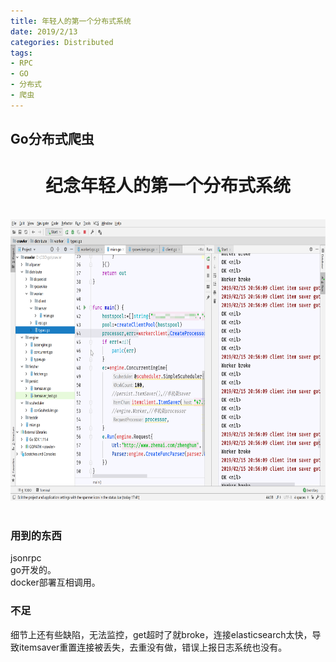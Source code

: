 ```yaml
---
title: 年轻人的第一个分布式系统
date: 2019/2/13
categories: Distributed
tags:
- RPC
- GO
- 分布式
- 爬虫
---
```


## Go分布式爬虫

<div align=center ><h1>纪念年轻人的第一个分布式系统</h1>  <br/> <img style="height:450px" src="./static/fenbu.png"/>
</div>
</br>

### 用到的东西
jsonrpc<br/>
go开发的。<br/>
docker部署互相调用。
### 不足
细节上还有些缺陷，无法监控，get超时了就broke，连接elasticsearch太快，导致itemsaver重置连接被丢失，去重没有做，错误上报日志系统也没有。
<Valine></Valine>
